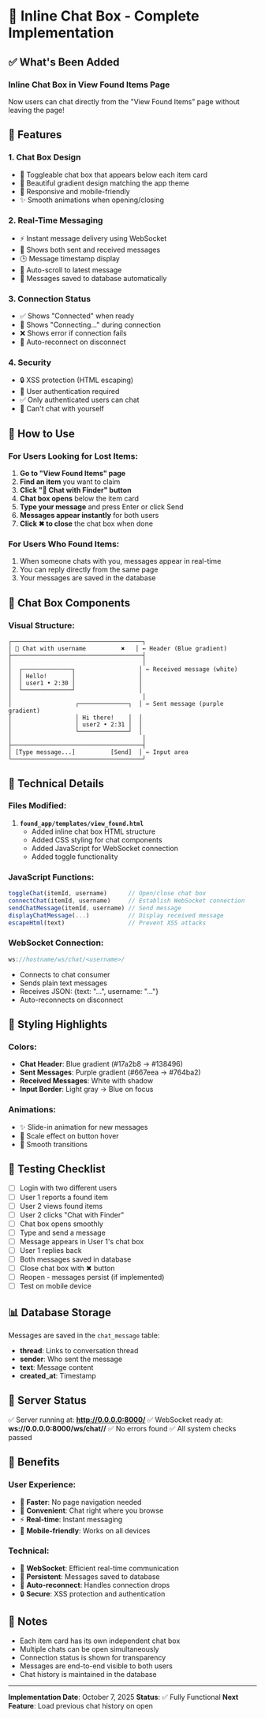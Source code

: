 # 💬 Inline Chat Box - Complete Implementation

## ✅ What's Been Added

### **Inline Chat Box in View Found Items Page**

Now users can chat directly from the "View Found Items" page without leaving the page!

## 🎨 Features

### 1. **Chat Box Design**
- 💬 Toggleable chat box that appears below each item card
- 🎨 Beautiful gradient design matching the app theme
- 📱 Responsive and mobile-friendly
- ✨ Smooth animations when opening/closing

### 2. **Real-Time Messaging**
- ⚡ Instant message delivery using WebSocket
- 👥 Shows both sent and received messages
- 🕒 Message timestamp display
- 📜 Auto-scroll to latest message
- 💾 Messages saved to database automatically

### 3. **Connection Status**
- ✅ Shows "Connected" when ready
- 🔄 Shows "Connecting..." during connection
- ❌ Shows error if connection fails
- 🔁 Auto-reconnect on disconnect

### 4. **Security**
- 🔒 XSS protection (HTML escaping)
- 👤 User authentication required
- ✅ Only authenticated users can chat
- 🚫 Can't chat with yourself

## 🎯 How to Use

### For Users Looking for Lost Items:

1. **Go to "View Found Items" page**
2. **Find an item** you want to claim
3. **Click "💬 Chat with Finder" button**
4. **Chat box opens** below the item card
5. **Type your message** and press Enter or click Send
6. **Messages appear instantly** for both users
7. **Click ✖ to close** the chat box when done

### For Users Who Found Items:

1. When someone chats with you, messages appear in real-time
2. You can reply directly from the same page
3. Your messages are saved in the database

## 📱 Chat Box Components

### Visual Structure:
```
┌─────────────────────────────────────┐
│ 💬 Chat with username          ✖   │ ← Header (Blue gradient)
├─────────────────────────────────────┤
│                                     │
│  ┌──────────────┐                  │ ← Received message (white)
│  │ Hello!       │                  │
│  │ user1 • 2:30 │                  │
│  └──────────────┘                  │
│                                     │
│                  ┌──────────────┐  │ ← Sent message (purple gradient)
│                  │ Hi there!    │  │
│                  │ user2 • 2:31 │  │
│                  └──────────────┘  │
│                                     │
├─────────────────────────────────────┤
│ [Type message...]          [Send]  │ ← Input area
└─────────────────────────────────────┘
```

## 🔧 Technical Details

### Files Modified:

1. **`found_app/templates/view_found.html`**
   - Added inline chat box HTML structure
   - Added CSS styling for chat components
   - Added JavaScript for WebSocket connection
   - Added toggle functionality

### JavaScript Functions:

```javascript
toggleChat(itemId, username)      // Open/close chat box
connectChat(itemId, username)     // Establish WebSocket connection
sendChatMessage(itemId, username) // Send message
displayChatMessage(...)           // Display received message
escapeHtml(text)                  // Prevent XSS attacks
```

### WebSocket Connection:

```javascript
ws://hostname/ws/chat/<username>/
```

- Connects to chat consumer
- Sends plain text messages
- Receives JSON: {text: "...", username: "..."}
- Auto-reconnects on disconnect

## 🎨 Styling Highlights

### Colors:
- **Chat Header**: Blue gradient (#17a2b8 → #138496)
- **Sent Messages**: Purple gradient (#667eea → #764ba2)
- **Received Messages**: White with shadow
- **Input Border**: Light gray → Blue on focus

### Animations:
- ✨ Slide-in animation for new messages
- 🎯 Scale effect on button hover
- 🌊 Smooth transitions

## 🧪 Testing Checklist

- [ ] Login with two different users
- [ ] User 1 reports a found item
- [ ] User 2 views found items
- [ ] User 2 clicks "Chat with Finder"
- [ ] Chat box opens smoothly
- [ ] Type and send a message
- [ ] Message appears in User 1's chat box
- [ ] User 1 replies back
- [ ] Both messages saved in database
- [ ] Close chat box with ✖ button
- [ ] Reopen - messages persist (if implemented)
- [ ] Test on mobile device

## 📊 Database Storage

Messages are saved in the `chat_message` table:
- **thread**: Links to conversation thread
- **sender**: Who sent the message
- **text**: Message content
- **created_at**: Timestamp

## 🚀 Server Status

✅ Server running at: **http://0.0.0.0:8000/**
✅ WebSocket ready at: **ws://0.0.0.0:8000/ws/chat/<username>/**
✅ No errors found
✅ All system checks passed

## 🎉 Benefits

### User Experience:
- 🚀 **Faster**: No page navigation needed
- 💬 **Convenient**: Chat right where you browse
- ⚡ **Real-time**: Instant messaging
- 📱 **Mobile-friendly**: Works on all devices

### Technical:
- 🔌 **WebSocket**: Efficient real-time communication
- 💾 **Persistent**: Messages saved to database
- 🔄 **Auto-reconnect**: Handles connection drops
- 🔒 **Secure**: XSS protection and authentication

## 📝 Notes

- Each item card has its own independent chat box
- Multiple chats can be open simultaneously
- Connection status is shown for transparency
- Messages are end-to-end visible to both users
- Chat history is maintained in the database

---

**Implementation Date**: October 7, 2025
**Status**: ✅ Fully Functional
**Next Feature**: Load previous chat history on open

